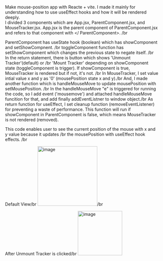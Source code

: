 Make mouse-position app with Reacte + vite.
I made it mainly for understanding how to use useEffect hooks and how it will be rendered deeply.
</br>
I divided 3 components which are App.jsx, ParentComponent.jsx, and MouseTracker.jsx.
App.jsx is the parent component of ParentComponent.jsx and refers to that component with </ ParentComponent>. /br

ParentComponent has useState hook (boolean) which has showComponent and setShowCompnent. /br
toggleComponent function has setShowComponent which changes the previous state to negate itself. /br
In the return statement, there is button which shows 'Unmount Tracker'(default) or /br 'Mount Tracker' depending on showComponent state (toggleComponent is trigger).
If showComponent is true, MouseTracker is rendered but if not, it's not.
/br
In MouseTracker, I set value intial value x and y as '0' (mousePosition state x and y)./br
And, I made another function which is handleMouseMove to update mousePosition with setMousePosition. /br
In the handleMouseMove "e" is triggered for running the code, so I add event ('mousemove') 
and attached handleMouseMove funcition for that, and add finally addEventListner to window object./br
As return function for useEffect, I set cleanup function (removeEventListener) for preventing a waste of performance. This function will run if showComponent in ParentComponent is false, which means MouseTracker is not rendered (removed).


This code enables user to see the current position of the mouse with x and y value because it updates /br
the mousePosition with useEffect hook effects. /br

Default View/br
<img width="196" alt="image" src="https://github.com/user-attachments/assets/5cbf48b1-30e9-440c-bace-3832a86884ba" />/br

After Unmount Tracker is clicked/br
<img width="146" alt="image" src="https://github.com/user-attachments/assets/0bdd231a-c921-4e4d-843a-c175c96b884e" />



